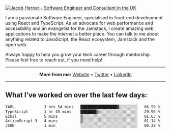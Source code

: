 [![Jacob Herper - Software Engineer and Consultant in the UK](https://res.cloudinary.com/jacobherper/image/upload/v1641506277/gh-image.png)](https://jacobherper.com/)

I am a passionate Software Engineer, specialised in front-end development using React and TypeScript. As an advocate for web performance and accessibility and an evangelist for the Jamstack, I create amazing web applications to make the internet a better place. You can talk to me about anything related to JavaScript, the React ecosystem, Jamstack and the open web.

Always happy to help you grow your tech career through mentorship. Please feel free to reach out, if you need help!

---

<p align="center">
  <strong>More from me:</strong> 
  <a href="https://jacobherper.com/">Website</a> •
  <a href="https://twitter.com/intent/follow?screen_name=jakeherp&tw_p=followbutton">Twitter</a> •
  <a href="https://www.linkedin.com/in/jacobherper/">LinkedIn</a>
</p>

---

## What I've worked on over the last few days:

<!--START_SECTION:waka-->

```txt
YAML             3 hrs 54 mins   ████████████████▓░░░░░░░░   66.59 %
TypeScript       1 hr 45 mins    ███████▒░░░░░░░░░░░░░░░░░   29.96 %
Ezhil            5 mins          ▒░░░░░░░░░░░░░░░░░░░░░░░░   01.63 %
ActionScript 3   4 mins          ▒░░░░░░░░░░░░░░░░░░░░░░░░   01.14 %
JSON             1 min           ░░░░░░░░░░░░░░░░░░░░░░░░░   00.28 %
```

<!--END_SECTION:waka-->
